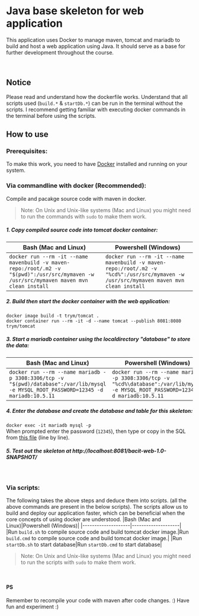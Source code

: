 # Java base skeleton for web application
This application uses Docker to manage maven, tomcat and mariadb to build and host a web application using Java.
It should serve as a base for further development throughout the course.

<br>

## Notice
Please read and understand how the dockerfile works. 
Understand that all scripts used (`build.*` & `startDb.*`) can be run in the terminal without the scripts.
I recommend getting familiar with executing docker commands in the terminal before using the scripts.

## How to use
### Prerequisites:
To make this work, you need to have [Docker](https://www.docker.com/) installed and running on your system.    

### Via commandline with docker (Recommended):
Compile and pacakge source code with maven in docker.

> Note: On Unix and Unix-like systems (Mac and Linux) you might need to run the commands with `sudo` to make them work.

##### 1. Copy compiled source code into tomcat docker container:    

|Bash (Mac and Linux)|Powershell (Windows)|
|--------------------|--------------------|
|`docker run --rm -it --name mavenbuild -v maven-repo:/root/.m2 -v "$(pwd)":/usr/src/mymaven -w /usr/src/mymaven maven mvn clean install` | `docker run --rm -it --name mavenbuild -v maven-repo:/root/.m2 -v "%cd%":/usr/src/mymaven -w /usr/src/mymaven maven mvn clean install`|


##### 2. Build then start the docker container with the web application:    
`docker image build -t trym/tomcat .`    
`docker container run --rm -it -d --name tomcat --publish 8081:8080 trym/tomcat`

##### 3. Start a mariadb container using the localdirectory "database" to store the data:    

|Bash (Mac and Linux)|Powershell (Windows)|
|--------------------|--------------------|
|`docker run --rm --name mariadb -p 3308:3306/tcp -v "$(pwd)/database":/var/lib/mysql -e MYSQL_ROOT_PASSWORD=12345 -d mariadb:10.5.11`|`docker run --rm --name mariadb -p 3308:3306/tcp -v "%cd%\database":/var/lib/mysql -e MYSQL_ROOT_PASSWORD=12345 -d mariadb:10.5.11`|

##### 4. Enter the database and create the database and table for this skeleton:    
`docker exec -it mariadb mysql -p`    
When prompted enter the password (`12345`), then type or copy in the SQL from [this file](databaseskript/create-user.sql) (line by line).

##### 5. Test out the skeleton at http://localhost:8081/bacit-web-1.0-SNAPSHOT/

<br>

### Via scripts:
The following takes the above steps and deduce them into scripts. (all the above commands are present in the below scripts).
The scripts allow us to build and deploy our application faster, which can be beneficial when the core concepts of using docker are understood.
|Bash (Mac and Linux)|Powershell (Windows)|
|--------------------|--------------------|
|Run `build.sh` to compile source code and build tomcat docker image.|Run `build.cmd` to compile source code and build tomcat docker image.|
|Run `startDb.sh` to start database|Run `startDb.cmd` to start database|

> Note: On Unix and Unix-like systems (Mac and Linux) you might need to run the scripts with `sudo` to make them work.

<br>

#### PS
Remember to recompile your code with maven after code changes. :)
Have fun and experiment :)